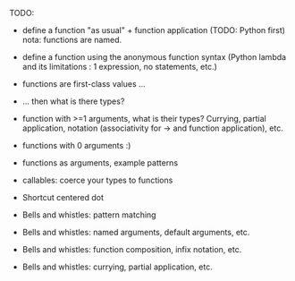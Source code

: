 

TODO:

  - define a function "as usual" + function application (TODO: Python first)
    nota: functions are named.

  - define a function using the anonymous function syntax (Python lambda and
    its limitations : 1 expression, no statements, etc.)

  - functions are first-class values ...
  
  - ... then what is there types?

  - function with >=1 arguments, what is their types? Currying, 
    partial application, notation (associativity for -> and function application), 
    etc.

  - functions with 0 arguments :)

  - functions as arguments, example patterns

  - callables: coerce your types to functions

  - Shortcut centered dot

  - Bells and whistles: pattern matching

  - Bells and whistles: named arguments, default arguments, etc.

  - Bells and whistles: function composition, infix notation, etc.

  - Bells and whistles: currying, partial application, etc.